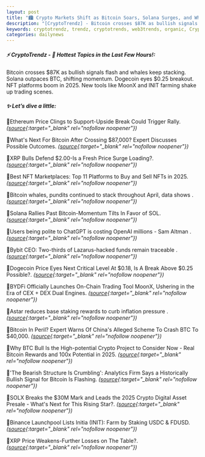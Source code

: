```yaml
---
layout: post
title: "🏙️ Crypto Markets Shift as Bitcoin Soars, Solana Surges, and Whales Accumulate"
description: "[CryptoTrendz] - Bitcoin crosses $87K as bullish signals flash and whales keep stacking. Solana outpaces BTC, shifting momentum. Dogecoin eyes $0.25 breakout. NFT platforms boom in 2025. New tools like MoonX and INIT farming shake up trading scenes."
keywords: cryptotrendz, trendz, cryptotrends, web3trends, organic, Crypto, Trading, Digital, Analyst, Bitcoin, BTC, Asia, NFT
categories: dailynews
---
```


##### ⚡ CryptoTrendz - 📌 *Hottest Topics in the Last Few Hours!:*

Bitcoin crosses $87K as bullish signals flash and whales keep stacking. Solana outpaces BTC, shifting momentum. Dogecoin eyes $0.25 breakout. NFT platforms boom in 2025. New tools like MoonX and INIT farming shake up trading scenes.

##### ✨ *Let’s dive a little:*


🔹Ethereum Price Clings to Support-Upside Break Could Trigger Rally. *([source](https://s.avyag.com/ocby){:target="_blank" rel="nofollow noopener"})*

🔹What's Next For Bitcoin After Crossing $87,000? Expert Discusses Possible Outcomes. *([source](https://s.avyag.com/ybx0){:target="_blank" rel="nofollow noopener"})*

🔹XRP Bulls Defend $2.00-Is a Fresh Price Surge Loading?. *([source](https://s.avyag.com/qzxc){:target="_blank" rel="nofollow noopener"})*

🔹Best NFT Marketplaces: Top 11 Platforms to Buy and Sell NFTs in 2025. *([source](https://s.avyag.com/b1a2){:target="_blank" rel="nofollow noopener"})*

🔹Bitcoin whales, pundits continued to stack throughout April, data shows . *([source](https://s.avyag.com/x1lu){:target="_blank" rel="nofollow noopener"})*

🔹Solana Rallies Past Bitcoin-Momentum Tilts In Favor of SOL. *([source](https://s.avyag.com/xln8){:target="_blank" rel="nofollow noopener"})*

🔹Users being polite to ChatGPT is costing OpenAI millions - Sam Altman . *([source](https://s.avyag.com/5ucu){:target="_blank" rel="nofollow noopener"})*

🔹Bybit CEO: Two-thirds of Lazarus-hacked funds remain traceable . *([source](https://s.avyag.com/e7jl){:target="_blank" rel="nofollow noopener"})*

🔹Dogecoin Price Eyes Next Critical Level At $0.18, Is A Break Above $0.25 Possible?. *([source](https://s.avyag.com/489w){:target="_blank" rel="nofollow noopener"})*

🔹BYDFi Officially Launches On-Chain Trading Tool MoonX, Ushering in the Era of CEX + DEX Dual Engines. *([source](https://s.avyag.com/4ym9){:target="_blank" rel="nofollow noopener"})*

🔹Astar reduces base staking rewards to curb inflation pressure . *([source](https://s.avyag.com/ejzi){:target="_blank" rel="nofollow noopener"})*

🔹Bitcoin In Peril? Expert Warns Of China's Alleged Scheme To Crash BTC To $40,000. *([source](https://s.avyag.com/68f9){:target="_blank" rel="nofollow noopener"})*

🔹Why BTC Bull Is the High-potential Crypto Project to Consider Now - Real Bitcoin Rewards and 100x Potential in 2025. *([source](https://s.avyag.com/71vx){:target="_blank" rel="nofollow noopener"})*

🔹'The Bearish Structure Is Crumbling': Analytics Firm Says a Historically Bullish Signal for Bitcoin Is Flashing. *([source](https://s.avyag.com/f10n){:target="_blank" rel="nofollow noopener"})*

🔹SOLX Breaks the $30M Mark and Leads the 2025 Crypto Digital Asset Presale - What's Next for This Rising Star?. *([source](https://s.avyag.com/okwp){:target="_blank" rel="nofollow noopener"})*

🔹Binance Launchpool Lists Initia (INIT): Farm by Staking USDC & FDUSD. *([source](https://s.avyag.com/t0j5){:target="_blank" rel="nofollow noopener"})*

🔹XRP Price Weakens-Further Losses on The Table?. *([source](https://s.avyag.com/6q83){:target="_blank" rel="nofollow noopener"})*
